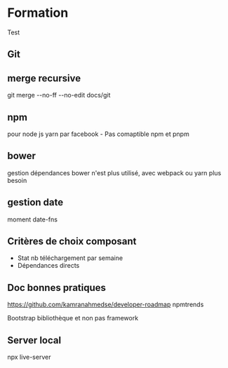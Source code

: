 # Formation

Test
## Git
## merge recursive
git merge --no-ff --no-edit docs/git


## npm
pour node js
yarn par facebook - Pas comaptible npm et pnpm

## bower
gestion dépendances bower n'est plus utilisé, avec webpack ou yarn plus besoin

## gestion date
moment
date-fns
## Critères de choix composant
* Stat nb téléchargement par semaine
* Dépendances directs

## Doc bonnes pratiques
https://github.com/kamranahmedse/developer-roadmap
npmtrends

Bootstrap bibliothèque et non pas framework

## Server local
npx live-server

